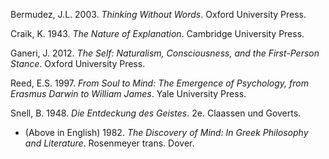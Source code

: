Bermudez, J.L. 2003. *Thinking Without Words*. Oxford University Press.

Craik, K. 1943. *The Nature of Explanation*. Cambridge University Press.

Ganeri, J. 2012. *The Self: Naturalism, Consciousness, and the First-Person Stance*. Oxford University Press.

Reed, E.S. 1997. *From Soul to Mind: The Emergence of Psychology, from Erasmus Darwin to William James*. Yale University Press.

Snell, B. 1948. *Die Entdeckung des Geistes*. 2e. Claassen und Goverts.
* (Above in English) 1982. *The Discovery of Mind: In Greek Philosophy and Literature*. Rosenmeyer trans. Dover.
